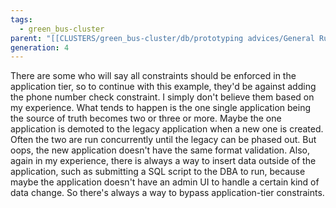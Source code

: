 ```yaml
---
tags:
  - green_bus-cluster
parent: "[[CLUSTERS/green_bus-cluster/db/prototyping advices/General Rules|General Rules]]"
generation: 4
---
```

There are some who will say all constraints should be enforced in the application tier, so to continue with this example, they'd be against adding the phone number check constraint. I simply don't believe them based on my experience. What tends to happen is the one single application being the source of truth becomes two or three or more. Maybe the one application is demoted to the legacy application when a new one is created. Often the two are run concurrently until the legacy can be phased out. But oops, the new application doesn't have the same format validation. Also, again in my experience, there is always a way to insert data outside of the application, such as submitting a SQL script to the DBA to run, because maybe the application doesn't have an admin UI to handle a certain kind of data change. So there's always a way to bypass application-tier constraints.